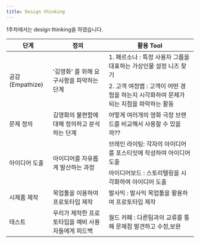 ```yaml
---
title: Design thinking
---
```

<p>
1주차에서는 design thinking을 하였습니다.
</p>

<table>
  <thead>
    <tr>
      <th>단계</th>
      <th>  정의  </th>
      <th>활용 Tool</th>
    </tr>
  </thead>
  <tbody>
    <tr>
      <td rowspan = "2">공감(Empathize)</td>
      <td rowspan = "2"> '김영화' 를 위해 요구사항을 파악하는 단계</td>
      <td> 1. 페르소나 : 특정 사용자 그룹을 대표하는 가상인물 설정 니즈 찾기  </td>
    </tr>
    <tr>
    <td>  2. 고객 여정맵 : 고객이 어떤 경험을 하는지 시각화하여 문제가 되는 지점을 파악하는 활동 </td>
    </tr>
    <tr>
      <td>문제 정의</td>
      <td> 김영화의 불편함에 대해 정의하고 분석하는 단계 </td>
      <td> 어떻게 여러개의 영화 극장 브랜드를 비교해서 사용할 수 있을까??
     </td>
    </tr>
    <tr>
      <td  rowspan = "2">아이디어 도출</td>
      <td rowspan = "2">아이디어를 자유롭게 발산하는 과정</td>
      <td> 브레인 라이팅: 각자의 아이디어를 포스티잇에 작성하여 아이디어 도출  </td>
    </tr>
    <tr>
    <td>아이디어보드 : 스토리텔링을 시각화하여 아이디어 도출</td>
    </tr>
    <tr>
      <td> 시제품 제작 </td>
      <td> 목업툴을 이용하여 프로토타입 제작 </td>
      <td> 발사믹 : 발사믹 목업툴을 활용하여 프로토타입 제작</td>
    </tr>
    <tr>
      <td>테스트</td>
      <td>우리가 제작한 프로토타입을 예비 사용자들에게 피드백</td>
      <td>월드 카페 : 다른팀과의 교류를 통해 문제점 발견하고 수정,보완</td>
    </tr>
  </tbody>
</table>
